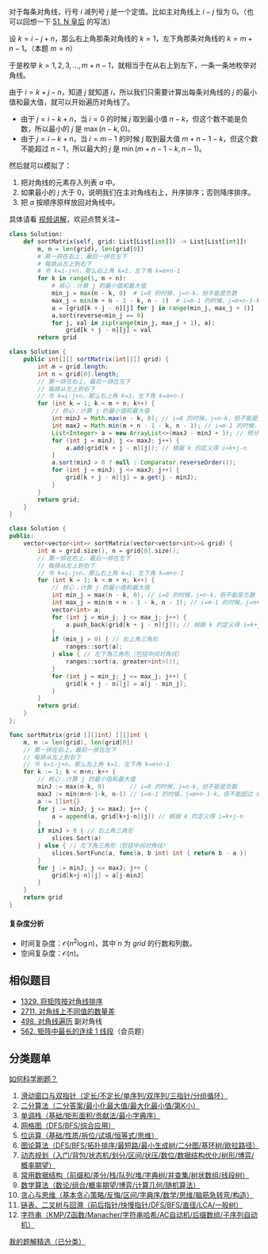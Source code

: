 对于每条对角线，行号 $i$ 减列号 $j$ 是一个定值。比如主对角线上 $i-j$ 恒为 $0$。（也可以回想一下 [51. N 皇后](https://leetcode.cn/problems/n-queens/) 的写法）

设 $k=i-j+n$，那么右上角那条对角线的 $k=1$，左下角那条对角线的 $k=m+n-1$。（本题 $m=n$）

于是枚举 $k=1,2,3,\ldots,m+n-1$，就相当于在从右上到左下，一条一条地枚举对角线。

由于 $i = k+j-n$，知道 $j$ 就知道 $i$，所以我们只需要计算出每条对角线的 $j$ 的最小值和最大值，就可以开始遍历对角线了。

- 由于 $j=i-k+n$，当 $i=0$ 的时候 $j$ 取到最小值 $n-k$，但这个数不能是负数，所以最小的 $j$ 是 $\max(n-k,0)$。
- 由于 $j=i-k+n$，当 $i=m-1$ 的时候 $j$ 取到最大值 $m + n - 1 - k$，但这个数不能超过 $n-1$，所以最大的 $j$ 是 $\min(m + n - 1 - k, n - 1)$。

然后就可以模拟了：

1. 把对角线的元素存入列表 $a$ 中。
2. 如果最小的 $j$ 大于 $0$，说明我们在主对角线右上，升序排序；否则降序排序。
3. 把 $a$ 按顺序原样放回对角线中。

具体请看 [视频讲解](https://www.bilibili.com/video/BV1ekN2ebEHx/)，欢迎点赞关注~

```py [sol-Python3]
class Solution:
    def sortMatrix(self, grid: List[List[int]]) -> List[List[int]]:
        m, n = len(grid), len(grid[0])
        # 第一排在右上，最后一排在左下
        # 每排从左上到右下
        # 令 k=i-j+n，那么右上角 k=1，左下角 k=m+n-1
        for k in range(1, m + n):
            # 核心：计算 j 的最小值和最大值
            min_j = max(n - k, 0)  # i=0 的时候，j=n-k，但不能是负数
            max_j = min(m + n - 1 - k, n - 1)  # i=m-1 的时候，j=m+n-1-k，但不能超过 n-1
            a = [grid[k + j - n][j] for j in range(min_j, max_j + 1)]  # 根据 k 的定义得 i=k+j-n
            a.sort(reverse=min_j == 0)
            for j, val in zip(range(min_j, max_j + 1), a):
                grid[k + j - n][j] = val
        return grid
```

```java [sol-Java]
class Solution {
    public int[][] sortMatrix(int[][] grid) {
        int m = grid.length;
        int n = grid[0].length;
        // 第一排在右上，最后一排在左下
        // 每排从左上到右下
        // 令 k=i-j+n，那么右上角 k=1，左下角 k=m+n-1
        for (int k = 1; k < m + n; k++) {
            // 核心：计算 j 的最小值和最大值
            int minJ = Math.max(n - k, 0); // i=0 的时候，j=n-k，但不能是负数
            int maxJ = Math.min(m + n - 1 - k, n - 1); // i=m-1 的时候，j=m+n-1-k，但不能超过 n-1
            List<Integer> a = new ArrayList<>(maxJ - minJ + 1); // 预分配空间
            for (int j = minJ; j <= maxJ; j++) {
                a.add(grid[k + j - n][j]); // 根据 k 的定义得 i=k+j-n
            }
            a.sort(minJ > 0 ? null : Comparator.reverseOrder());
            for (int j = minJ; j <= maxJ; j++) {
                grid[k + j - n][j] = a.get(j - minJ);
            }
        }
        return grid;
    }
}
```

```cpp [sol-C++]
class Solution {
public:
    vector<vector<int>> sortMatrix(vector<vector<int>>& grid) {
        int m = grid.size(), n = grid[0].size();
        // 第一排在右上，最后一排在左下
        // 每排从左上到右下
        // 令 k=i-j+n，那么右上角 k=1，左下角 k=m+n-1
        for (int k = 1; k < m + n; k++) {
            // 核心：计算 j 的最小值和最大值
            int min_j = max(n - k, 0); // i=0 的时候，j=n-k，但不能是负数
            int max_j = min(m + n - 1 - k, n - 1); // i=m-1 的时候，j=m+n-1-k，但不能超过 n-1
            vector<int> a;
            for (int j = min_j; j <= max_j; j++) {
                a.push_back(grid[k + j - n][j]); // 根据 k 的定义得 i=k+j-n
            }
            if (min_j > 0) { // 右上角三角形
                ranges::sort(a);
            } else { // 左下角三角形（包括中间对角线）
                ranges::sort(a, greater<int>());
            }
            for (int j = min_j; j <= max_j; j++) {
                grid[k + j - n][j] = a[j - min_j];
            }
        }
        return grid;
    }
};
```

```go [sol-Go]
func sortMatrix(grid [][]int) [][]int {
	m, n := len(grid), len(grid[0])
	// 第一排在右上，最后一排在左下
	// 每排从左上到右下
	// 令 k=i-j+n，那么右上角 k=1，左下角 k=m+n-1
	for k := 1; k < m+n; k++ {
		// 核心：计算 j 的最小值和最大值
		minJ := max(n-k, 0)       // i=0 的时候，j=n-k，但不能是负数
		maxJ := min(m+n-1-k, n-1) // i=m-1 的时候，j=m+n-1-k，但不能超过 n-1
		a := []int{}
		for j := minJ; j <= maxJ; j++ {
			a = append(a, grid[k+j-n][j]) // 根据 k 的定义得 i=k+j-n
		}
		if minJ > 0 { // 右上角三角形
			slices.Sort(a)
		} else { // 左下角三角形（包括中间对角线）
			slices.SortFunc(a, func(a, b int) int { return b - a })
		}
		for j := minJ; j <= maxJ; j++ {
			grid[k+j-n][j] = a[j-minJ]
		}
	}
	return grid
}
```

#### 复杂度分析

- 时间复杂度：$\mathcal{O}(n^2\log n)$，其中 $n$ 为 $\textit{grid}$ 的行数和列数。
- 空间复杂度：$\mathcal{O}(n)$。

## 相似题目

- [1329. 将矩阵按对角线排序](https://leetcode.cn/problems/sort-the-matrix-diagonally/)
- [2711. 对角线上不同值的数量差](https://leetcode.cn/problems/difference-of-number-of-distinct-values-on-diagonals/)
- [498. 对角线遍历](https://leetcode.cn/problems/diagonal-traverse/) 副对角线
- [562. 矩阵中最长的连续 1 线段](https://leetcode.cn/problems/longest-line-of-consecutive-one-in-matrix/)（会员题）

## 分类题单

[如何科学刷题？](https://leetcode.cn/circle/discuss/RvFUtj/)

1. [滑动窗口与双指针（定长/不定长/单序列/双序列/三指针/分组循环）](https://leetcode.cn/circle/discuss/0viNMK/)
2. [二分算法（二分答案/最小化最大值/最大化最小值/第K小）](https://leetcode.cn/circle/discuss/SqopEo/)
3. [单调栈（基础/矩形面积/贡献法/最小字典序）](https://leetcode.cn/circle/discuss/9oZFK9/)
4. [网格图（DFS/BFS/综合应用）](https://leetcode.cn/circle/discuss/YiXPXW/)
5. [位运算（基础/性质/拆位/试填/恒等式/思维）](https://leetcode.cn/circle/discuss/dHn9Vk/)
6. [图论算法（DFS/BFS/拓扑排序/最短路/最小生成树/二分图/基环树/欧拉路径）](https://leetcode.cn/circle/discuss/01LUak/)
7. [动态规划（入门/背包/状态机/划分/区间/状压/数位/数据结构优化/树形/博弈/概率期望）](https://leetcode.cn/circle/discuss/tXLS3i/)
8. [常用数据结构（前缀和/差分/栈/队列/堆/字典树/并查集/树状数组/线段树）](https://leetcode.cn/circle/discuss/mOr1u6/)
9. [数学算法（数论/组合/概率期望/博弈/计算几何/随机算法）](https://leetcode.cn/circle/discuss/IYT3ss/)
10. [贪心与思维（基本贪心策略/反悔/区间/字典序/数学/思维/脑筋急转弯/构造）](https://leetcode.cn/circle/discuss/g6KTKL/)
11. [链表、二叉树与回溯（前后指针/快慢指针/DFS/BFS/直径/LCA/一般树）](https://leetcode.cn/circle/discuss/K0n2gO/)
12. [字符串（KMP/Z函数/Manacher/字符串哈希/AC自动机/后缀数组/子序列自动机）](https://leetcode.cn/circle/discuss/SJFwQI/)

[我的题解精选（已分类）](https://github.com/EndlessCheng/codeforces-go/blob/master/leetcode/SOLUTIONS.md)
